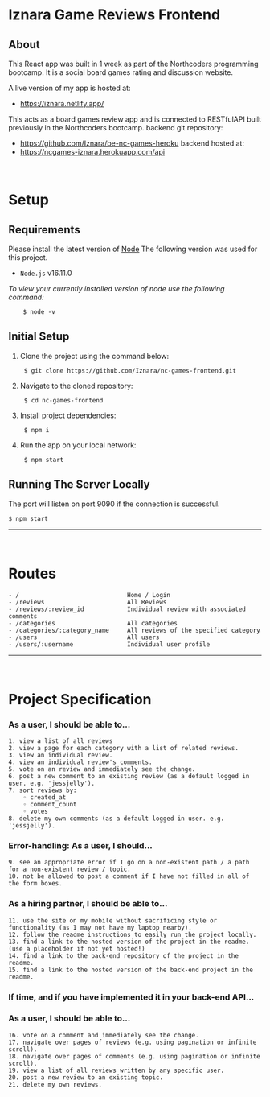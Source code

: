 # **Iznara Game Reviews Frontend**

## **About**
This React app was built in 1 week as part of the Northcoders programming bootcamp.
It is a social board games rating and discussion website.

A live version of my app is hosted at:
- https://iznara.netlify.app/

This acts as a board games review app and is connected to RESTfulAPI built previously in the Northcoders bootcamp.
backend git repository:
- https://github.com/Iznara/be-nc-games-heroku
backend hosted at:
- https://ncgames-iznara.herokuapp.com/api

<br>

# Setup

## **Requirements** 
Please install the latest version of [Node](https://nodejs.org/en/download/) 
The following version was used for this project.  
- `Node.js` v16.11.0

_To view your currently installed version of node use the following command:_

        $ node -v

## **Initial Setup**
1. Clone the project using the command below:

        $ git clone https://github.com/Iznara/nc-games-frontend.git


2. Navigate to the cloned repository:

        $ cd nc-games-frontend

3. Install project dependencies:

        $ npm i

4. Run the app on your local network:

        $ npm start

## **Running The Server Locally** 
The port will listen on port 9090 if the connection is successful.

    $ npm start

***
<br>

# Routes

```
- /                              Home / Login
- /reviews                       All Reviews
- /reviews/:review_id            Individual review with associated comments
- /categories                    All categories
- /categories/:category_name     All reviews of the specified category
- /users                         All users
- /users/:username               Individual user profile
```

***
<br>

# Project Specification 

### As a user, I should be able to...
    1. view a list of all reviews
    2. view a page for each category with a list of related reviews.
    3. view an individual review.
    4. view an individual review's comments.
    5. vote on an review and immediately see the change.
    6. post a new comment to an existing review (as a default logged in user. e.g. 'jessjelly').
    7. sort reviews by:
        ◦ created_at
        ◦ comment_count
        ◦ votes
    8. delete my own comments (as a default logged in user. e.g. 'jessjelly').
### Error-handling: As a user, I should...
    9. see an appropriate error if I go on a non-existent path / a path for a non-existent review / topic.
    10. not be allowed to post a comment if I have not filled in all of the form boxes.
### As a hiring partner, I should be able to...
    11. use the site on my mobile without sacrificing style or functionality (as I may not have my laptop nearby).
    12. follow the readme instructions to easily run the project locally.
    13. find a link to the hosted version of the project in the readme. (use a placeholder if not yet hosted!)
    14. find a link to the back-end repository of the project in the readme.
    15. find a link to the hosted version of the back-end project in the readme.
### If time, and if you have implemented it in your back-end API...
### As a user, I should be able to...
    16. vote on a comment and immediately see the change.
    17. navigate over pages of reviews (e.g. using pagination or infinite scroll).
    18. navigate over pages of comments (e.g. using pagination or infinite scroll).
    19. view a list of all reviews written by any specific user.
    20. post a new review to an existing topic.
    21. delete my own reviews.

